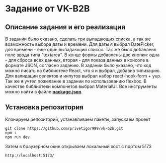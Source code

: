 # Задание от VK-B2B

## Описание задания и его реализация

В задании было сказано, сделать три выпадающих списка, а так же возможность выбора даты и времени. Для даты я выбрал DatePicker, для времени - еще один выпадающий список. Так же было добавлено поле ввода типа "textarea". В конце формы добавлены две кнопки: одна - для сброса всех данных, вторая - для показа данных в консоле в формате JSON, согласно заданию.
В задании было указано, что код можно писать на библиотеке React, что я и выбрал, добавив типизацию. Для валидации селектов и инпутов выбрал набор react-hook-form + yup.
Так же я учтел пожелание в задании по использованию flexbox. В качестве библиотеки компонетов выбрал MaterialUI.
Все инструменты можно найти в файле <a href="https://github.com/privetigor999/vk-b2b/blob/dev/package.json"><b>package.json</b></a>.

## Установка репозитория

Клонируем репозиторий, устанавливаем пакеты, запускаем проект

```
git clone https://github.com/privetigor999/vk-b2b.git
npm i
npm run dev
```

Затем в браузерном окне открываем локальный хост с портом 5173

```
http://localhost:5173/
```
